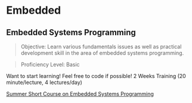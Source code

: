 Embedded
==

## Embedded Systems Programming

> Objective: Learn various fundamentals issues as well as practical development skill in the area of embedded systems programming.
    
> Proficiency Level: Basic

Want to start learning! Feel free to code if possible! 2 Weeks Training (20 minute/lecture, 4 lectures/day)

[Summer Short Course on Embedded Systems Programming](http://rts.lab.asu.edu/web_ESP_Summer2014/ESP_Main_page.htm)

